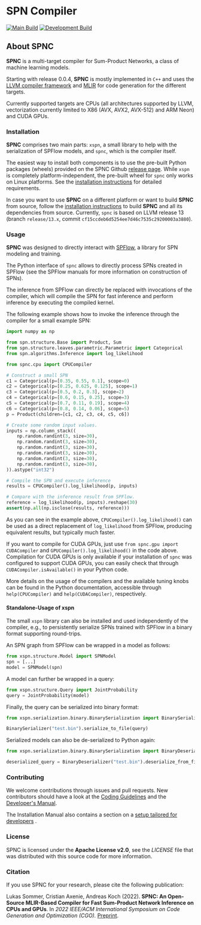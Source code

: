 # SPN Compiler #

[![Main Build](https://github.com/esa-tu-darmstadt/spn-compiler/actions/workflows/release-build-linux.yml/badge.svg)](https://github.com/esa-tu-darmstadt/spn-compiler/actions/workflows/release-build-linux.yml)
[![Development Build](https://github.com/esa-tu-darmstadt/spn-compiler/actions/workflows/weekly-build-linux.yml/badge.svg)](https://github.com/esa-tu-darmstadt/spn-compiler/actions/workflows/weekly-build-linux.yml)

## About SPNC ##

**SPNC** is a multi-target compiler for Sum-Product Networks, a class of machine learning models.

Starting with release 0.0.4, **SPNC** is mostly implemented in `C++` and uses
the [LLVM compiler framework](https://llvm.org/)
and [MLIR](https://mlir.llvm.org) for code generation for the different targets.

Currently supported targets are CPUs (all architectures supported by LLVM, vectorization currently limited to X86 (AVX,
AVX2, AVX-512) and ARM Neon) and CUDA GPUs.


### Installation ###

**SPNC** comprises two main parts: `xspn`, a small library to help with the serialization of SPFlow models, and `spnc`,
which is the compiler itself.

The easiest way to install both components is to use the pre-built Python packages (wheels) provided on the SPNC
Github [release page](https://github.com/esa-tu-darmstadt/spn-compiler/releases). While `xspn` is completely
platform-independent, the pre-built wheel for `spnc` only works on Linux platforms. See
the [installation instructions](https://github.com/esa-tu-darmstadt/spn-compiler/wiki/Installation-Manual) for detailed
requirements.

In case you want to use **SPNC** on a different platform or want to build **SPNC** from source, follow
the [installation instructions](https://github.com/esa-tu-darmstadt/spn-compiler/wiki/Installation-Manual) to build
**SPNC** and all its dependencies from source. Currently, `spnc` is based on LLVM release 13 (branch `release/13.x`,
commit `cf15ccdeb6d5254ee7d46c7535c29200003a3880`).

### Usage ###

**SPNC** was designed to directly interact with [SPFlow](https://spflow.github.io/SPFlow/), 
a library for SPN modeling and training. 

The Python interface of `spnc` allows to directly process SPNs created in SPFlow 
(see the SPFlow manuals for more information on construction of SPNs).

The inference from SPFlow can directly be replaced with invocations of the compiler, which will 
compile the SPN for fast inference and perform inference by executing the compiled kernel. 

The following example shows how to invoke the inference through the compiler for a small example SPN:

```python
import numpy as np

from spn.structure.Base import Product, Sum
from spn.structure.leaves.parametric.Parametric import Categorical
from spn.algorithms.Inference import log_likelihood

from spnc.cpu import CPUCompiler

# Construct a small SPN
c1 = Categorical(p=[0.35, 0.55, 0.1], scope=0)
c2 = Categorical(p=[0.25, 0.625, 0.125], scope=1)
c3 = Categorical(p=[0.5, 0.2, 0.3], scope=2)
c4 = Categorical(p=[0.6, 0.15, 0.25], scope=3)
c5 = Categorical(p=[0.7, 0.11, 0.19], scope=4)
c6 = Categorical(p=[0.8, 0.14, 0.06], scope=5)
p = Product(children=[c1, c2, c3, c4, c5, c6])

# Create some random input values.
inputs = np.column_stack((
    np.random.randint(3, size=30),
    np.random.randint(3, size=30),
    np.random.randint(3, size=30),
    np.random.randint(3, size=30),
    np.random.randint(3, size=30),
    np.random.randint(3, size=30),
)).astype("int32")

# Compile the SPN and execute inference
results = CPUCompiler().log_likelihood(p, inputs)

# Compare with the inference result from SPFlow.
reference = log_likelihood(p, inputs).reshape(30)
assert(np.all(np.isclose(results, reference)))
```

As you can see in the example above, `CPUCompiler().log_likelihood()` can be used as a direct 
replacement of `log_likelihood` from SPFlow, producing equivalent results, but typically much faster.

If you want to compile for CUDA GPUs, just use `from spnc.gpu import CUDACompiler` and 
`GPUCompiler().log_likelihood()` in the code above. Compilation for CUDA GPUs is only available if 
your installation of `spnc` was configured to support CUDA GPUs, you can easily check that through 
`CUDACompiler.isAvailable()` in your Python code.

More details on the usage of the compilers and the available tuning knobs can be found in the 
Python documentation, accessible through `help(CPUCompiler)` and `help(CUDACompiler)`, respectively.

#### Standalone-Usage of xspn ####

The small `xspn` library can also be installed and used independently of the compiler, e.g.,
to persistently serialize SPNs trained with SPFlow in a binary format supporting round-trips.

An SPN graph from SPFlow can be wrapped in a model as follows:

```python
from xspn.structure.Model import SPNModel
spn = [...]
model = SPNModel(spn)
```

A model can further be wrapped in a query:

```python
from xspn.structure.Query import JointProbability
query = JointProbability(model)
```

Finally, the query can be serialized into binary format:

```python
from xspn.serialization.binary.BinarySerialization import BinarySerializer

BinarySerializer("test.bin").serialize_to_file(query)
```

Serialized models can also be de-serialized to Python again:

```python
from xspn.serialization.binary.BinarySerialization import BinaryDeserializer

deserialized_query = BinaryDeserializer("test.bin").deserialize_from_file()
```

### Contributing ###

We welcome contributions through issues and pull requests. New contributors should have a look at
the [Coding Guidelines](https://github.com/esa-tu-darmstadt/spn-compiler/wiki/Coding-Guidelines) and
the [Developer's Manual](https://github.com/esa-tu-darmstadt/spn-compiler/wiki/Developer's-Manual).

The Installation Manual also contains a section on a
[setup tailored for developers](https://github.com/esa-tu-darmstadt/spn-compiler/wiki/Installation-Manual#for-developers)
.

### License ###

SPNC is licensed under the **Apache License v2.0**, see the *LICENSE* file that was distributed with this source code
for more information.

### Citation ###

If you use SPNC for your research, please cite the following publication:

Lukas Sommer, Cristian Axenie, Andreas Koch (2022).
**SPNC: An Open-Source MLIR-Based Compiler for Fast Sum-Product Network Inference on CPUs and GPUs**. In *2022 IEEE/ACM
International Symposium on Code Generation and Optimization (CGO).*
[Preprint](https://www.esa.informatik.tu-darmstadt.de/assets/publications/materials/2022/2022_CGO_LS.pdf).
